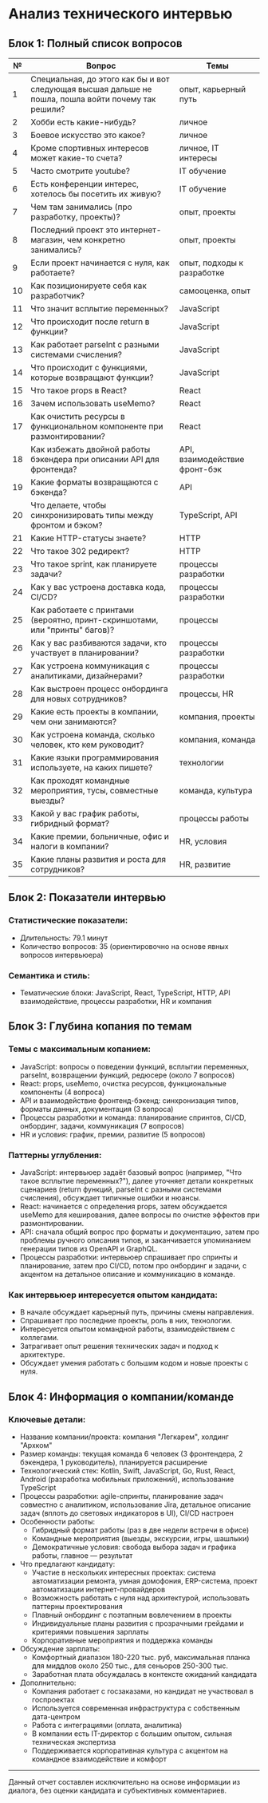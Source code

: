 # Анализ технического интервью

## Блок 1: Полный список вопросов

| №  | Вопрос                                                                                                   | Темы              |
|-----|----------------------------------------------------------------------------------------------------------|-------------------|
| 1   | Специальная, до этого как бы и вот следующая высшая дальше не пошла, пошла войти почему так решили?       | опыт, карьерный путь |
| 2   | Хобби есть какие-нибудь?                                                                                  | личное            |
| 3   | Боевое искусство это какое?                                                                               | личное            |
| 4   | Кроме спортивных интересов может какие-то счета?                                                        | личное, IT интересы|
| 5   | Часто смотрите youtube?                                                                                   | IT обучение       |
| 6   | Есть конференции интерес, хотелось бы посетить их живую?                                                 | IT обучение       |
| 7   | Чем там занимались (про разработку, проекты)?                                                           | опыт, проекты     |
| 8   | Последний проект это интернет-магазин, чем конкретно занимались?                                         | опыт, проекты     |
| 9   | Если проект начинается с нуля, как работаете?                                                           | опыт, подходы к разработке |
| 10  | Как позиционируете себя как разработчик?                                                                 | самооценка, опыт  |
| 11  | Что значит всплытие переменных?                                                                          | JavaScript        |
| 12  | Что происходит после return в функции?                                                                   | JavaScript        |
| 13  | Как работает parseInt с разными системами счисления?                                                    | JavaScript        |
| 14  | Что происходит с функциями, которые возвращают функции?                                                 | JavaScript        |
| 15  | Что такое props в React?                                                                                  | React             |
| 16  | Зачем использовать useMemo?                                                                               | React             |
| 17  | Как очистить ресурсы в функциональном компоненте при размонтировании?                                   | React             |
| 18  | Как избежать двойной работы бэкендера при описании API для фронтенда?                                   | API, взаимодействие фронт-бэк |
| 19  | Какие форматы возвращаются с бэкенда?                                                                    | API               |
| 20  | Что делаете, чтобы синхронизировать типы между фронтом и бэком?                                         | TypeScript, API   |
| 21  | Какие HTTP-статусы знаете?                                                                                 | HTTP              |
| 22  | Что такое 302 редирект?                                                                                   | HTTP              |
| 23  | Что такое sprint, как планируете задачи?                                                                 | процессы разработки |
| 24  | Как у вас устроена доставка кода, CI/CD?                                                                 | процессы разработки |
| 25  | Как работаете с принтами (вероятно, принт-скриншотами, или "принты" багов)?                             | процессы          |
| 26  | Как у вас разбиваются задачи, кто участвует в планировании?                                             | процессы разработки |
| 27  | Как устроена коммуникация с аналитиками, дизайнерами?                                                   | процессы разработки |
| 28  | Как выстроен процесс онбординга для новых сотрудников?                                                  | процессы, HR      |
| 29  | Какие есть проекты в компании, чем они занимаются?                                                      | компания, проекты |
| 30  | Как устроена команда, сколько человек, кто кем руководит?                                               | компания, команда |
| 31  | Какие языки программирования используете, на каких пишете?                                              | технологии       |
| 32  | Как проходят командные мероприятия, тусы, совместные выезды?                                           | команда, культура |
| 33  | Какой у вас график работы, гибридный формат?                                                           | процессы работы   |
| 34  | Какие премии, больничные, офис и налоги в компании?                                                    | HR, условия       |
| 35  | Какие планы развития и роста для сотрудников?                                                          | HR, развитие      |

## Блок 2: Показатели интервью

### Статистические показатели:
- Длительность: 79.1 минут
- Количество вопросов: 35 (ориентировочно на основе явных вопросов интервьюера)

### Семантика и стиль:
- Тематические блоки: JavaScript, React, TypeScript, HTTP, API взаимодействие, процессы разработки, HR и компания

## Блок 3: Глубина копания по темам

### Темы с максимальным копанием:
- JavaScript: вопросы о поведении функций, всплытии переменных, parseInt, возвращении функций, редюсере (около 7 вопросов)
- React: props, useMemo, очистка ресурсов, функциональные компоненты (4 вопроса)
- API и взаимодействие фронтенд-бэкенд: синхронизация типов, форматы данных, документация (3 вопроса)
- Процессы разработки и команда: планирование спринтов, CI/CD, онбординг, задачи, коммуникация (7 вопросов)
- HR и условия: график, премии, развитие (5 вопросов)

### Паттерны углубления:
- JavaScript: интервьюер задаёт базовый вопрос (например, "Что такое всплытие переменных?"), далее уточняет детали конкретных сценариев (return функций, parseInt с разными системами счисления), обсуждает типичные ошибки и нюансы.
- React: начинается с определения props, затем обсуждается useMemo для кеширования, далее вопросы по очистке эффектов при размонтировании.
- API: сначала общий вопрос про форматы и документацию, затем про проблемы ручного описания типов, и заканчивается упоминанием генерации типов из OpenAPI и GraphQL.
- Процессы разработки: интервьюер спрашивает про спринты и планирование, затем про CI/CD, потом про онбординг и задачи, с акцентом на детальное описание и коммуникацию в команде.

### Как интервьюер интересуется опытом кандидата:
- В начале обсуждает карьерный путь, причины смены направления.
- Спрашивает про последние проекты, роль в них, технологии.
- Интересуется опытом командной работы, взаимодействием с коллегами.
- Затрагивает опыт решения технических задач и подход к архитектуре.
- Обсуждает умения работать с большим кодом и новые проекты с нуля.

## Блок 4: Информация о компании/команде

### Ключевые детали:
- Название компании/проекта: компания "Легкарем", холдинг "Архком"
- Размер команды: текущая команда 6 человек (3 фронтендера, 2 бэкендера, 1 руководитель), планируется расширение
- Технологический стек: Kotlin, Swift, JavaScript, Go, Rust, React, Android (разработка мобильных приложений), использование TypeScript
- Процессы разработки: agile-спринты, планирование задач совместно с аналитиком, использование Jira, детальное описание задач (вплоть до световых индикаторов в UI), CI/CD настроен
- Особенности работы:
  - Гибридный формат работы (раз в две недели встречи в офисе)
  - Командные мероприятия (выезды, экскурсии, игры, шашлыки)
  - Демократичные условия: свобода выбора задач и графика работы, главное — результат
- Что предлагают кандидату:
  - Участие в нескольких интересных проектах: система автоматизации ремонта, умная домофония, ERP-система, проект автоматизации интернет-провайдеров
  - Возможность работать с нуля над архитектурой, использовать паттерны проектирования
  - Плавный онбординг с поэтапным вовлечением в проекты
  - Индивидуальные планы развития с прозрачными грейдами и критериями повышения зарплаты
  - Корпоративные мероприятия и поддержка команды
- Обсуждение зарплаты:
  - Комфортный диапазон 180-220 тыс. руб, максимальная планка для миддлов около 250 тыс., для сеньоров 250-300 тыс.
  - Заработная плата обсуждалась в контексте ожиданий кандидата
- Дополнительно:
  - Компания работает с госзаказами, но кандидат не участвовал в госпроектах
  - Используется современная инфраструктура с собственным дата-центром
  - Работа с интеграциями (оплата, аналитика)
  - В компании есть IT-директор с большим опытом, сильная техническая экспертиза
  - Поддерживается корпоративная культура с акцентом на командное взаимодействие и комфорт

---

Данный отчет составлен исключительно на основе информации из диалога, без оценки кандидата и субъективных комментариев.